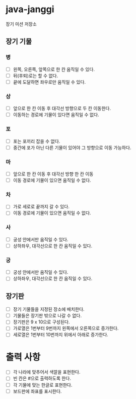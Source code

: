 # java-janggi

장기 미션 저장소


## 장기 기물

### 병
-[ ] 왼쪽, 오른쪽, 앞쪽으로 한 칸 움직일 수 있다.
-[ ] 뒤(후퇴)로는 할 수 없다.
-[ ] 끝에 도달하면 좌우로만 움직일 수 있다.

### 상
-[ ] 앞으로 한 칸 이동 후 대각선 방향으로 두 칸 이동한다.
-[ ] 이동하는 경로에 기물이 있다면 움직일 수 없다.

### 포
-[ ] 포는 포끼리 잡을 수 없다.
-[ ] 중간에 포가 아닌 다른 기물이 있어야 그 방향으로 이동 가능하다.

### 마
- [ ] 앞으로 한 칸 이동 후 대각선 방향 한 칸 이동
- [ ] 이동 경로에 기물이 있으면 움직일 수 없다.

### 차
- [ ] 가로 세로로 끝까지 갈 수 있다.
- [ ] 이동 경로에 기물이 있으면 움직일 수 없다.

### 사
- [ ] 궁성 안에서만 움직일 수 있다.
- [ ] 상하좌우, 대각선으로 한 칸 움직일 수 있다.

### 궁
- [ ] 궁성 안에서만 움직일 수 있다.
- [ ] 상하좌우, 대각선으로 한 칸 움직일 수 있다.

## 장기판
- [ ] 장기 기물들을 지정된 장소에 배치한다.
- [ ] 기물들은 장기판 밖으로 나갈 수 없다.
- [ ] 장기판은 9 x 10으로 구성된다.
- [ ] 가로열은 1번부터 9번까지 왼쪽에서 오른쪽으로 증가한다.
- [ ] 세로열은 1번부터 10번까지 위에서 아래로 증가한다.

# 출력 사항
- [ ] 각 나라에 맞추어서 색깔을 표현한다.
- [ ] 빈 칸은 #으로 출력하도록 한다.
- [ ] 각 기물에 맞는 한글로 표현한다.
- [ ] 보드판에 좌표를 표시한다.
